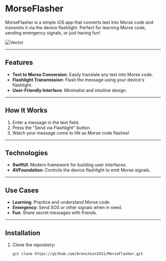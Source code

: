 
# MorseFlasher

MorseFlasher is a simple iOS app that converts text into Morse code and transmits it via the device flashlight. Perfect for learning Morse code, sending emergency signals, or just having fun!

![Vector](https://github.com/user-attachments/assets/b960f6ab-6d7a-41a4-a78b-9addc6c39655)


---

## Features

- **Text to Morse Conversion**: Easily translate any text into Morse code.
- **Flashlight Transmission**: Flash the message using your device's flashlight.
- **User-Friendly Interface**: Minimalist and intuitive design.

---

## How It Works


1. Enter a message in the text field.
2. Press the "Send via Flashlight" button.
3. Watch your message come to life as Morse code flashes!

---

## Technologies

- **SwiftUI**: Modern framework for building user interfaces.
- **AVFoundation**: Controls the device flashlight to emit Morse signals.

---

## Use Cases

- **Learning**: Practice and understand Morse code.
- **Emergency**: Send SOS or other signals when in need.
- **Fun**: Share secret messages with friends.

---

## Installation

1. Clone the repository:
   ```bash
   git clone https://github.com/bronstein1911/MorseFlasher.git
